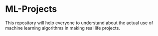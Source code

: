 # ML-Projects
This repository will help everyone to understand about the actual use of machine learning algorithms in making real life projects.
